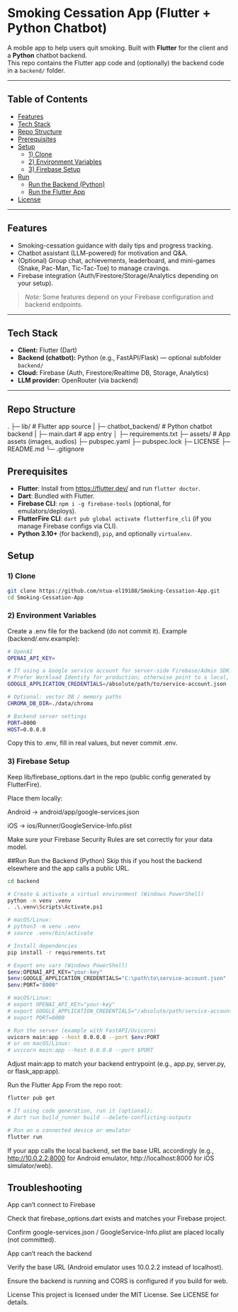# Smoking Cessation App (Flutter + Python Chatbot)

A mobile app to help users quit smoking. Built with **Flutter** for the client and a **Python** chatbot backend.  
This repo contains the Flutter app code and (optionally) the backend code in a `backend/` folder.

---

## Table of Contents
- [Features](#features)
- [Tech Stack](#tech-stack)
- [Repo Structure](#repo-structure)
- [Prerequisites](#prerequisites)
- [Setup](#setup)
  - [1) Clone](#1-clone)
  - [2) Environment Variables](#2-environment-variables)
  - [3) Firebase Setup](#3-firebase-setup)
- [Run](#run)
  - [Run the Backend (Python)](#run-the-backend-python)
  - [Run the Flutter App](#run-the-flutter-app)
- [License](#license)

---

## Features
- Smoking-cessation guidance with daily tips and progress tracking.
- Chatbot assistant (LLM-powered) for motivation and Q&A.
- (Optional) Group chat, achievements, leaderboard, and mini-games (Snake, Pac-Man, Tic-Tac-Toe) to manage cravings.
- Firebase integration (Auth/Firestore/Storage/Analytics depending on your setup).

> _Note:_ Some features depend on your Firebase configuration and backend endpoints.

---

## Tech Stack
- **Client:** Flutter (Dart)
- **Backend (chatbot):** Python (e.g., FastAPI/Flask) — optional subfolder `backend/`
- **Cloud:** Firebase (Auth, Firestore/Realtime DB, Storage, Analytics)
- **LLM provider:** OpenRouter (via backend)

---

## Repo Structure
.
├─ lib/ # Flutter app source
| ├─ chatbot_backend/ # Python chatbot backend 
| ├─ main.dart # app entry
│ ├─ requirements.txt
├─ assets/ # App assets (images, audios)
├─ pubspec.yaml
├─ pubspec.lock
├─ LICENSE
├─ README.md
└─ .gitignore


## Prerequisites
- **Flutter**: Install from https://flutter.dev/ and run `flutter doctor`.
- **Dart**: Bundled with Flutter.
- **Firebase CLI**: `npm i -g firebase-tools` (optional, for emulators/deploys).
- **FlutterFire CLI**: `dart pub global activate flutterfire_cli` (if you manage Firebase configs via CLI).
- **Python 3.10+** (for backend), `pip`, and optionally `virtualenv`.


## Setup

### 1) Clone
```bash
git clone https://github.com/ntua-el19188/Smoking-Cessation-App.git
cd Smoking-Cessation-App
```
### 2) Environment Variables
Create a .env file for the backend (do not commit it). Example (backend/.env.example):

```bash
# OpenAI
OPENAI_API_KEY=

# If using a Google service account for server-side Firebase/Admin SDK:
# Prefer Workload Identity for production; otherwise point to a local, non-committed JSON file:
GOOGLE_APPLICATION_CREDENTIALS=/absolute/path/to/service-account.json

# Optional: vector DB / memory paths
CHROMA_DB_DIR=./data/chroma

# Backend server settings
PORT=8000
HOST=0.0.0.0
```
Copy this to .env, fill in real values, but never commit .env.

### 3) Firebase Setup
Keep lib/firebase_options.dart in the repo (public config generated by FlutterFire).

Place them locally:

Android → android/app/google-services.json

iOS → ios/Runner/GoogleService-Info.plist

Make sure your Firebase Security Rules are set correctly for your data model.

##Run
Run the Backend (Python)
Skip this if you host the backend elsewhere and the app calls a public URL.

```bash
cd backend

# Create & activate a virtual environment (Windows PowerShell)
python -m venv .venv
. .\.venv\Scripts\Activate.ps1

# macOS/Linux:
# python3 -m venv .venv
# source .venv/bin/activate

# Install dependencies
pip install -r requirements.txt

# Export env vars (Windows PowerShell)
$env:OPENAI_API_KEY="your-key"
$env:GOOGLE_APPLICATION_CREDENTIALS="C:\path\to\service-account.json"
$env:PORT="8000"

# macOS/Linux:
# export OPENAI_API_KEY="your-key"
# export GOOGLE_APPLICATION_CREDENTIALS="/absolute/path/service-account.json"
# export PORT=8000

# Run the server (example with FastAPI/Uvicorn)
uvicorn main:app --host 0.0.0.0 --port $env:PORT
# or on macOS/Linux:
# uvicorn main:app --host 0.0.0.0 --port $PORT
```
Adjust main:app to match your backend entrypoint (e.g., app.py, server.py, or flask_app:app).

Run the Flutter App
From the repo root:

```bash
flutter pub get

# If using code generation, run it (optional):
# dart run build_runner build --delete-conflicting-outputs

# Run on a connected device or emulator
flutter run
```
If your app calls the local backend, set the base URL accordingly (e.g., http://10.0.2.2:8000 for Android emulator, http://localhost:8000 for iOS simulator/web).

## Troubleshooting
App can’t connect to Firebase

Check that firebase_options.dart exists and matches your Firebase project.

Confirm google-services.json / GoogleService-Info.plist are placed locally (not committed).

App can’t reach the backend

Verify the base URL (Android emulator uses 10.0.2.2 instead of localhost).

Ensure the backend is running and CORS is configured if you build for web.

License
This project is licensed under the MIT License. See LICENSE for details.
